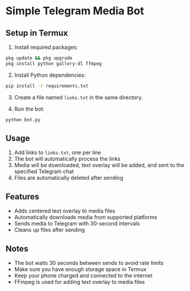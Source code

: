 # Simple Telegram Media Bot

## Setup in Termux

1. Install required packages:
```bash
pkg update && pkg upgrade
pkg install python gallery-dl ffmpeg
```

2. Install Python dependencies:
```bash
pip install -r requirements.txt
```

3. Create a file named `links.txt` in the same directory.

4. Run the bot:
```bash
python bot.py
```

## Usage

1. Add links to `links.txt`, one per line
2. The bot will automatically process the links
3. Media will be downloaded, text overlay will be added, and sent to the specified Telegram chat
4. Files are automatically deleted after sending

## Features

- Adds centered text overlay to media files
- Automatically downloads media from supported platforms
- Sends media to Telegram with 30-second intervals
- Cleans up files after sending

## Notes

- The bot waits 30 seconds between sends to avoid rate limits
- Make sure you have enough storage space in Termux
- Keep your phone charged and connected to the internet
- FFmpeg is used for adding text overlay to media files